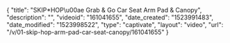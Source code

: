 {
    "title": "SKIP*HOP\u00ae Grab & Go Car Seat Arm Pad & Canopy",
    "description": "",
    "videoid": "161041655",
    "date_created": "1523991483",
    "date_modified": "1523998522",
    "type": "captivate",
    "layout": "video",
    "url": "\/v\/01-skip-hop-arm-pad-car-seat-canopy\/161041655"
}
